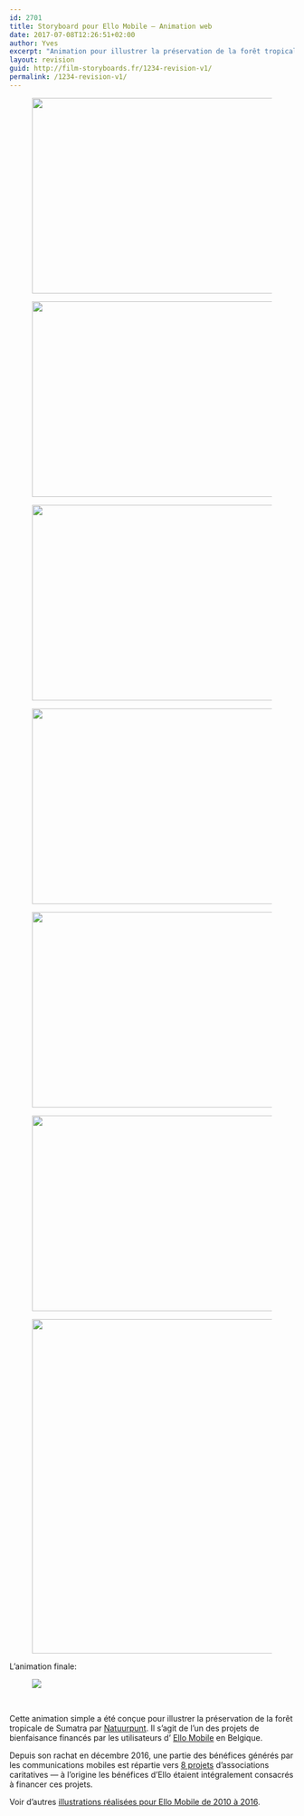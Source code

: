 ```yaml
---
id: 2701
title: Storyboard pour Ello Mobile — Animation web
date: 2017-07-08T12:26:51+02:00
author: Yves
excerpt: "Animation pour illustrer la préservation de la forêt tropicale de Sumatra, l'un des projets de bienfaisance (Natuurpunt) financés par les utilisateurs d'Ello Mobile en Belgique."
layout: revision
guid: http://film-storyboards.fr/1234-revision-v1/
permalink: /1234-revision-v1/
---
```

<div id='gallery-41' class='gallery galleryid-2701 gallery-columns-1 gallery-size-full'>
  <figure class='gallery-item'> 
  
  <div class='gallery-icon landscape'>
    <img width="954" height="345" src="https://film-storyboards.fr/wp-content/uploads/2012/03/storyboard_ello_sumatra_01.jpg" class="attachment-full size-full" alt="" srcset="https://film-storyboards.fr/wp-content/uploads/2012/03/storyboard_ello_sumatra_01.jpg 954w, https://film-storyboards.fr/wp-content/uploads/2012/03/storyboard_ello_sumatra_01-600x217.jpg 600w, https://film-storyboards.fr/wp-content/uploads/2012/03/storyboard_ello_sumatra_01-768x278.jpg 768w" sizes="(max-width: 954px) 100vw, 954px" />
  </div></figure><figure class='gallery-item'> 
  
  <div class='gallery-icon landscape'>
    <img width="954" height="345" src="https://film-storyboards.fr/wp-content/uploads/2012/03/storyboard_ello_sumatra_02.jpg" class="attachment-full size-full" alt="" srcset="https://film-storyboards.fr/wp-content/uploads/2012/03/storyboard_ello_sumatra_02.jpg 954w, https://film-storyboards.fr/wp-content/uploads/2012/03/storyboard_ello_sumatra_02-600x217.jpg 600w, https://film-storyboards.fr/wp-content/uploads/2012/03/storyboard_ello_sumatra_02-768x278.jpg 768w" sizes="(max-width: 954px) 100vw, 954px" />
  </div></figure><figure class='gallery-item'> 
  
  <div class='gallery-icon landscape'>
    <img width="954" height="345" src="https://film-storyboards.fr/wp-content/uploads/2012/03/storyboard_ello_sumatra_03.jpg" class="attachment-full size-full" alt="" srcset="https://film-storyboards.fr/wp-content/uploads/2012/03/storyboard_ello_sumatra_03.jpg 954w, https://film-storyboards.fr/wp-content/uploads/2012/03/storyboard_ello_sumatra_03-600x217.jpg 600w, https://film-storyboards.fr/wp-content/uploads/2012/03/storyboard_ello_sumatra_03-768x278.jpg 768w" sizes="(max-width: 954px) 100vw, 954px" />
  </div></figure><figure class='gallery-item'> 
  
  <div class='gallery-icon landscape'>
    <img width="954" height="345" src="https://film-storyboards.fr/wp-content/uploads/2012/03/storyboard_ello_sumatra_04.jpg" class="attachment-full size-full" alt="" srcset="https://film-storyboards.fr/wp-content/uploads/2012/03/storyboard_ello_sumatra_04.jpg 954w, https://film-storyboards.fr/wp-content/uploads/2012/03/storyboard_ello_sumatra_04-600x217.jpg 600w, https://film-storyboards.fr/wp-content/uploads/2012/03/storyboard_ello_sumatra_04-768x278.jpg 768w" sizes="(max-width: 954px) 100vw, 954px" />
  </div></figure><figure class='gallery-item'> 
  
  <div class='gallery-icon landscape'>
    <img width="954" height="345" src="https://film-storyboards.fr/wp-content/uploads/2012/03/storyboard_ello_sumatra_05.jpg" class="attachment-full size-full" alt="" srcset="https://film-storyboards.fr/wp-content/uploads/2012/03/storyboard_ello_sumatra_05.jpg 954w, https://film-storyboards.fr/wp-content/uploads/2012/03/storyboard_ello_sumatra_05-600x217.jpg 600w, https://film-storyboards.fr/wp-content/uploads/2012/03/storyboard_ello_sumatra_05-768x278.jpg 768w" sizes="(max-width: 954px) 100vw, 954px" />
  </div></figure><figure class='gallery-item'> 
  
  <div class='gallery-icon landscape'>
    <img width="954" height="345" src="https://film-storyboards.fr/wp-content/uploads/2012/03/storyboard_ello_sumatra_06.jpg" class="attachment-full size-full" alt="" srcset="https://film-storyboards.fr/wp-content/uploads/2012/03/storyboard_ello_sumatra_06.jpg 954w, https://film-storyboards.fr/wp-content/uploads/2012/03/storyboard_ello_sumatra_06-600x217.jpg 600w, https://film-storyboards.fr/wp-content/uploads/2012/03/storyboard_ello_sumatra_06-768x278.jpg 768w" sizes="(max-width: 954px) 100vw, 954px" />
  </div></figure><figure class='gallery-item'> 
  
  <div class='gallery-icon landscape'>
    <img width="954" height="590" src="https://film-storyboards.fr/wp-content/uploads/2012/03/storyboard_ello_sumatra_00.jpg" class="attachment-full size-full" alt="" srcset="https://film-storyboards.fr/wp-content/uploads/2012/03/storyboard_ello_sumatra_00.jpg 954w, https://film-storyboards.fr/wp-content/uploads/2012/03/storyboard_ello_sumatra_00-312x193.jpg 312w, https://film-storyboards.fr/wp-content/uploads/2012/03/storyboard_ello_sumatra_00-600x371.jpg 600w, https://film-storyboards.fr/wp-content/uploads/2012/03/storyboard_ello_sumatra_00-768x475.jpg 768w" sizes="(max-width: 954px) 100vw, 954px" />
  </div></figure>
</div>

L&rsquo;animation finale:<figure id="post-2335 media-2335" class="align-none"></figure> <figure id="post-2335 media-2335" class="align-center">

![](http://film-storyboards.fr/wp-content/uploads/2012/03/Ello_Sumatra_JoelElla_NL.gif) </figure> 

&nbsp;

Cette animation simple a été conçue pour illustrer la préservation de la forêt tropicale de Sumatra par <a title="Natuurpunt" href="http://www.natuurpunt.be/" target="_blank" rel="noopener">Natuurpunt</a>. Il s&rsquo;agit de l&rsquo;un des projets de bienfaisance financés par les utilisateurs d&rsquo; <a title="Ello Mobile" href="http://www.ello-mobile.be" target="_blank" rel="noopener">Ello Mobile</a> en Belgique.

Depuis son rachat en décembre 2016, une partie des bénéfices générés par les communications mobiles est répartie vers <a title="Ello Find - About - Projects" href="http://www.ellofind.com/about.htm#project" target="_blank" rel="noopener">8 projets</a> d&rsquo;associations caritatives — à l&rsquo;origine les bénéfices d&rsquo;Ello étaient intégralement consacrés à financer ces projets.

Voir d&rsquo;autres [illustrations réalisées pour Ello Mobile de 2010 à 2016](https://film-storyboards.tumblr.com/tagged/ello-mobile).